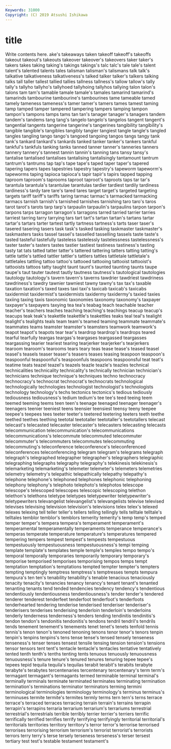 ```yaml
---
Keywords: 31000
Copyright: (C) 2019 Atsushi Ishikawa
---
```


# title

Write contents here.
ake's takeaways taken takeoff takeoff's
takeoffs takeout takeout's takeouts takeover takeover's takeovers taker taker's takers
takes taking taking's takings takings's talc talc's tale tale's talent
talent's talented talents tales talisman talisman's talismans talk talk's talkative
talkativeness talkativeness's talked talker talker's talkers talking talks tall taller
tallest tallied tallies tallness tallness's tallow tallow's tally tally's tallyho
tallyho's tallyhoed tallyhoing tallyhos tallying talon talon's talons tam tam's
tamable tamale tamale's tamales tamarind tamarind's tamarinds tambourine tambourine's tambourines
tame tameable tamed tamely tameness tameness's tamer tamer's tamers tames
tamest taming tamp tamped tamper tampered tampering tampers tamping tampon
tampon's tampons tamps tams tan tan's tanager tanager's tanagers tandem
tandem's tandems tang tang's tangelo tangelo's tangelos tangent tangent's tangential
tangents tangerine tangerine's tangerines tangibility tangibility's tangible tangible's tangibles tangibly
tangier tangiest tangle tangle's tangled tangles tangling tango tango's tangoed
tangoing tangos tangs tangy tank tank's tankard tankard's tankards tanked
tanker tanker's tankers tankful tankful's tankfuls tanking tanks tanned tanner
tanner's tanneries tanners tannery tannery's tannest tannin tannin's tanning tans
tansy tansy's tantalise tantalised tantalises tantalising tantalisingly tantamount tantrum tantrum's
tantrums tap tap's tape tape's taped taper taper's tapered tapering
tapers tapes tapestries tapestry tapestry's tapeworm tapeworm's tapeworms taping tapioca
tapioca's tapir tapir's tapirs tapped tapping taproom taproom's taprooms taproot
taproot's taproots taps tar tar's tarantula tarantula's tarantulae tarantulas tardier
tardiest tardily tardiness tardiness's tardy tare tare's tared tares target
target's targeted targeting targets tariff tariff's tariffs taring tarmac tarmac's
tarmacked tarmacking tarmacs tarnish tarnish's tarnished tarnishes tarnishing taro taro's
taros tarot tarot's tarots tarp tarp's tarpaulin tarpaulin's tarpaulins tarpon
tarpon's tarpons tarps tarragon tarragon's tarragons tarred tarried tarrier tarries
tarriest tarring tarry tarrying tars tart tart's tartan tartan's tartans
tartar tartar's tartars tarter tartest tartly tartness tartness's tarts taser
taser's tasered tasering tasers task task's tasked tasking taskmaster taskmaster's
taskmasters tasks tassel tassel's tasselled tasselling tassels taste taste's tasted
tasteful tastefully tasteless tastelessly tastelessness tastelessness's taster taster's tasters tastes
tastier tastiest tastiness tastiness's tasting tasty tat tats tatted tatter
tatter's tattered tattering tatters tatting tatting's tattle tattle's tattled tattler
tattler's tattlers tattles tattletale tattletale's tattletales tattling tattoo tattoo's tattooed
tattooing tattooist tattooist's tattooists tattoos tatty taught taunt taunt's taunted
taunting taunts taupe taupe's taut tauter tautest tautly tautness tautness's
tautological tautologies tautology tautology's tavern tavern's taverns tawdrier tawdriest tawdriness
tawdriness's tawdry tawnier tawniest tawny tawny's tax tax's taxable taxation
taxation's taxed taxes taxi taxi's taxicab taxicab's taxicabs taxidermist taxidermist's
taxidermists taxidermy taxidermy's taxied taxies taxiing taxing taxis taxonomic taxonomies
taxonomy taxonomy's taxpayer taxpayer's taxpayers taxying tea tea's teabag teach
teachable teacher teacher's teachers teaches teaching teaching's teachings teacup teacup's
teacups teak teak's teakettle teakettle's teakettles teaks teal teal's tealight
tealight's tealights teals team team's teamed teaming teammate teammate's teammates
teams teamster teamster's teamsters teamwork teamwork's teapot teapot's teapots tear
tear's teardrop teardrop's teardrops teared tearful tearfully teargas teargas's teargases
teargassed teargasses teargassing tearier teariest tearing tearjerker tearjerker's tearjerkers tearoom
tearoom's tearooms tears teary teas tease tease's teased teasel teasel's
teasels teaser teaser's teasers teases teasing teaspoon teaspoon's teaspoonful teaspoonful's
teaspoonfuls teaspoons teaspoonsful teat teat's teatime teats teazel teazel's teazels
teazle teazle's teazles technical technicalities technicality technicality's technically technician technician's
technicians technique technique's techniques techno technocracy technocracy's technocrat technocrat's technocrats
technological technologically technologies technologist technologist's technologists technology technology's techs tectonics
tectonics's tedious tediously tediousness tediousness's tedium tedium's tee tee's teed
teeing teem teemed teeming teems teen teen's teenage teenaged teenager
teenager's teenagers teenier teeniest teens teensier teensiest teensy teeny teepee
teepee's teepees tees teeter teeter's teetered teetering teeters teeth teethe
teethed teethes teething teetotal teetotaller teetotaller's teetotallers telecast telecast's telecasted
telecaster telecaster's telecasters telecasting telecasts telecommunication telecommunication's telecommunications telecommunications's telecommute
telecommuted telecommuter telecommuter's telecommuters telecommutes telecommuting telecommuting's teleconference teleconference's teleconferenced
teleconferences teleconferencing telegram telegram's telegrams telegraph telegraph's telegraphed telegrapher telegrapher's
telegraphers telegraphic telegraphing telegraphs telegraphy telegraphy's telekinesis telekinesis's telemarketing telemarketing's
telemeter telemeter's telemeters telemetries telemetry telemetry's telepathic telepathically telepathy telepathy's
telephone telephone's telephoned telephones telephonic telephoning telephony telephony's telephoto telephoto's
telephotos telescope telescope's telescoped telescopes telescopic telescoping telethon telethon's telethons
teletype teletypes teletypewriter teletypewriter's teletypewriters televangelist televangelist's televangelists televise televised
televises televising television television's televisions telex telex's telexed telexes telexing
tell teller teller's tellers telling tellingly tells telltale telltale's telltales
temblor temblor's temblors temerity temerity's temp temp's temped temper temper's
tempera tempera's temperament temperament's temperamental temperamentally temperaments temperance temperance's temperas
temperate temperature temperature's temperatures tempered tempering tempers tempest tempest's tempests
tempestuous tempestuously tempestuousness tempestuousness's tempi temping template template's templates temple
temple's temples tempo tempo's temporal temporally temporaries temporarily temporary temporary's
temporise temporised temporises temporising tempos temps tempt temptation temptation's temptations
tempted tempter tempter's tempters tempting temptingly temptress temptress's temptresses tempts
tempura tempura's ten ten's tenability tenability's tenable tenacious tenaciously tenacity
tenacity's tenancies tenancy tenancy's tenant tenant's tenanted tenanting tenants tend
tended tendencies tendency tendency's tendentious tendentiously tendentiousness tendentiousness's tender tender's
tendered tenderer tenderest tenderfeet tenderfoot tenderfoot's tenderfoots tenderhearted tendering tenderise
tenderised tenderiser tenderiser's tenderisers tenderises tenderising tenderloin tenderloin's tenderloins tenderly
tenderness tenderness's tenders tending tendinitis tendinitis's tendon tendon's tendonitis tendonitis's
tendons tendril tendril's tendrils tends tenement tenement's tenements tenet tenet's
tenets tenfold tennis tennis's tenon tenon's tenoned tenoning tenons tenor
tenor's tenors tenpin tenpin's tenpins tenpins's tens tense tense's tensed
tensely tenseness tenseness's tenser tenses tensest tensile tensing tension tension's
tensions tensor tensors tent tent's tentacle tentacle's tentacles tentative tentatively
tented tenth tenth's tenths tenting tents tenuous tenuously tenuousness tenuousness's
tenure tenure's tenured tenures tenuring tepee tepee's tepees tepid tequila
tequila's tequilas terabit terabit's terabits terabyte terabyte's terabytes tercentenaries tercentenary
tercentenary's term term's termagant termagant's termagants termed terminable terminal terminal's
terminally terminals terminate terminated terminates terminating termination termination's terminations terminator
terminators terming termini terminological terminologies terminology terminology's terminus terminus's terminuses
termite termite's termites termly terms tern tern's terns terrace terrace's
terraced terraces terracing terrain terrain's terrains terrapin terrapin's terrapins terraria
terrarium terrarium's terrariums terrestrial terrestrial's terrestrials terrible terribly terrier terrier's
terriers terrific terrifically terrified terrifies terrify terrifying terrifyingly territorial territorial's
territorials territories territory territory's terror terror's terrorise terrorised terrorises terrorising
terrorism terrorism's terrorist terrorist's terrorists terrors terry terry's terse tersely
terseness terseness's terser tersest tertiary test test's testable testament testament's
